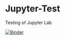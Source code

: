 # Jupyter-Test
Testing of Jupyter Lab 

[![Binder](https://mybinder.org/badge_logo.svg)](https://mybinder.org/v2/gh/brandonnhem/Jupyter-Test/master)

